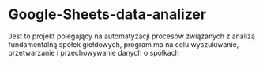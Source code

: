 # Google-Sheets-data-analizer
Jest to projekt polegający na automatyzacji procesów związanych z analizą fundamentalną spółek giełdowych, program ma na celu wyszukiwanie, przetwarzanie i przechowywanie danych o spółkach
